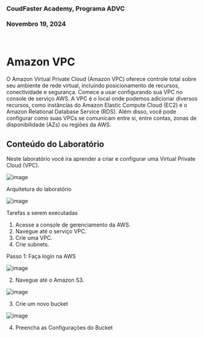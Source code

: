 <h3>CoudFaster Academy, Programa ADVC<br><br>
Novembro 19, 2024</h3>
<br>

<h1>Amazon VPC</h1>
<p>O Amazon Virtual Private Cloud (Amazon VPC) oferece controle total sobre seu ambiente de rede virtual, incluindo posicionamento de recursos, conectividade e segurança. Comece a usar configurando sua VPC no console de serviço AWS. A VPC é o local onde podemos adicionar diversos recursos, como instâncias do Amazon Elastic Compute Cloud (EC2) e o Amazon Relational Database Service (RDS). Além disso, você pode configurar como suas VPCs se comunicam entre si, entre contas, zonas de disponibilidade (AZs) ou regiões da AWS.</p>

<h2>Conteúdo do Laboratório</h2>
<p>Neste laboratório você ira aprender a criar e configurar uma Virtual Private Cloud (VPC).</p>

![image](https://github.com/user-attachments/assets/31354de0-a940-4a0c-a1b3-9dff8c13e95d)



Arquitetura do laboratório

![image](https://github.com/user-attachments/assets/ac54e633-8806-4b69-95b1-4482cc52e15d)


Tarefas a serem executadas

1. Acesse a console de gerenciamento da AWS.
2. Navegue até o serviço VPC.
3. Crie uma VPC.
4. Crie subnets.




Passo 1: Faça login na AWS

![image](https://github.com/user-attachments/assets/1d695c60-de1f-4ef4-b8bb-a06432c3d916)

2. Navegue até o Amazon S3.

![image](https://github.com/user-attachments/assets/471abf55-a774-4f2e-bf05-e75abc54d2d6)

3. Crie um novo bucket

![image](https://github.com/user-attachments/assets/bd809f4b-5001-4ee5-a3bb-59b3d5fa9ffd)

4. Preencha as Configurações do Bucket
